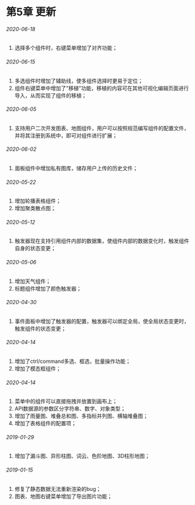 # 第5章 更新

###### 2020-06-18

1. 选择多个组件时，右键菜单增加了对齐功能；



###### 2020-06-15

1. 多选组件时增加了辅助线，使多组件选择时更易于定位；
2. 组件右键菜单中增加了"移植"功能，移植的内容可在其他可视化编辑页面进行导入，从而实现了组件的移植；



###### 2020-06-05

1. 支持用户二次开发图表、地图组件，用户可以按照规范编写组件的配置文件，并将其注册到系统中，即可对组件进行扩展；



###### 2020-06-02

1. 面板组件中增加私有图库，储存用户上传的历史文件；



###### 2020-05-22

1. 增加轮播表格组件；
2. 增加聚类散点图；



###### 2020-05-12

1. 触发器现在支持引用组件内部的数据集，使组件内部的数据变化时，触发组件自身的状态变更；



###### 2020-05-06

1. 增加天气组件；
2. 标题组件增加了颜色触发器；



###### 2020-04-30

1. 事件面板中增加了触发器的配置，触发器可以绑定全局，使全局状态变更时，触发组件的状态变更；



###### 2020-04-14

1. 增加了ctrl/command多选、框选，批量操作功能；
2. 增加了模态框组件；



###### 2020-04-14

1. 菜单中的组件可以直接拖拽并放置到画布上；
2. API数据源的参数区分字符串、数字、对象类型；
3. 增加了雨量图、堆叠总和图、多指标并列图、横轴堆叠图；
4. 增加了表格组件的配置项；



###### 2019-01-29

1. 增加了漏斗图、异形柱图、词云、色阶地图、3D柱形地图；



###### 2019-01-15

1. 修复了静态数据无法重新渲染的bug；
2. 图表、地图右键菜单增加了导出图片功能；